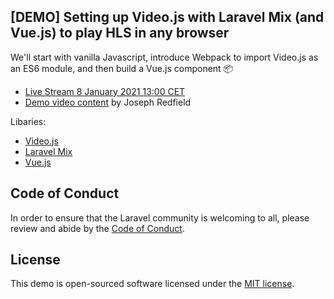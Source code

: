 ## [DEMO] Setting up Video.js with Laravel Mix (and Vue.js) to play HLS in any browser

We'll start with vanilla Javascript, introduce Webpack to import Video.js as an ES6 module, and then build a Vue.js component 📦

* [Live Stream 8 January 2021 13:00 CET](https://www.youtube.com/watch?v=nA1Jy8BPjys)
* [Demo video content](https://www.pexels.com/nl-nl/video/1570894/) by Joseph Redfield

Libaries:
* [Video.js](https://videojs.com/getting-started/)
* [Laravel Mix](https://laravel-mix.com/docs/6.0/vue)
* [Vue.js](https://vuejs.org)

## Code of Conduct

In order to ensure that the Laravel community is welcoming to all, please review and abide by the [Code of Conduct](https://laravel.com/docs/contributions#code-of-conduct).

## License

This demo is open-sourced software licensed under the [MIT license](https://opensource.org/licenses/MIT).
